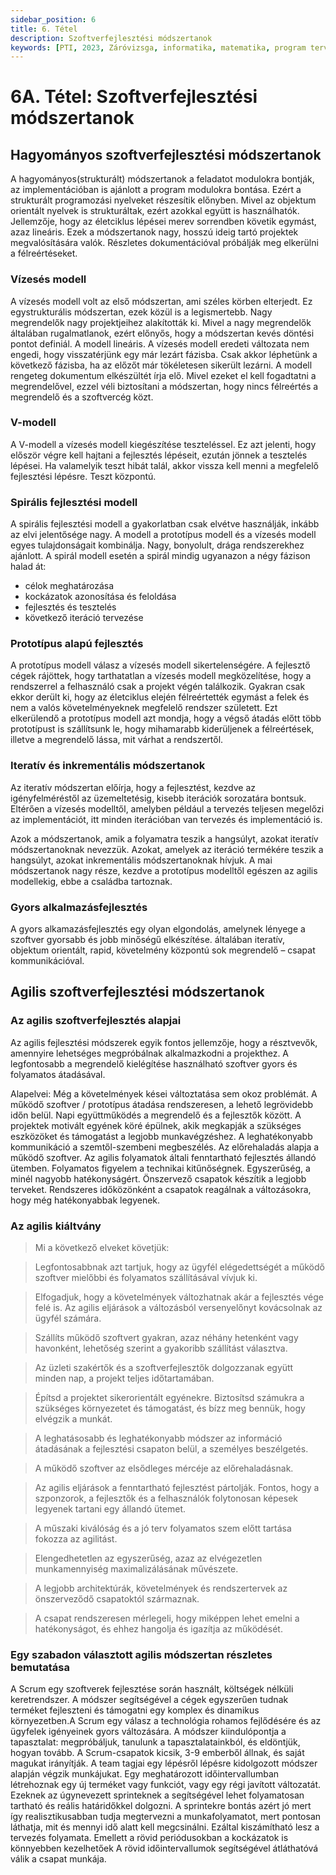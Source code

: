 ```yaml
---
sidebar_position: 6
title: 6. Tétel
description: Szoftverfejlesztési módszertanok
keywords: [PTI, 2023, Záróvizsga, informatika, matematika, program tervező informatikus, jegyzet]
---
```


# 6A. Tétel: Szoftverfejlesztési módszertanok

## Hagyományos szoftverfejlesztési módszertanok

A hagyományos(strukturált) módszertanok a feladatot modulokra bontják, az implementációban is ajánlott a program modulokra bontása. Ezért a strukturált programozási nyelveket részesítik előnyben. Mivel az objektum orientált nyelvek is strukturáltak, ezért azokkal együtt is használhatók. Jellemzője, hogy az életciklus lépései merev sorrendben követik egymást, azaz lineáris. Ezek a módszertanok nagy, hosszú ideig tartó projektek megvalósítására valók. Részletes dokumentációval próbálják meg elkerülni a félreértéseket.

### Vízesés modell

A vízesés modell volt az első módszertan, ami széles körben elterjedt. Ez egystrukturális módszertan, ezek közül is a legismertebb. Nagy megrendelők nagy projektjeihez alakították ki. Mivel a nagy megrendelők általában rugalmatlanok, ezért előnyős, hogy a módszertan kevés döntési pontot definiál. A modell lineáris. A vízesés modell eredeti változata nem engedi, hogy visszatérjünk egy már lezárt fázisba. Csak akkor léphetünk a következő fázisba, ha az előzőt már tökéletesen sikerült lezárni. A modell rengeteg dokumentum elkészültét írja elő. Mivel ezeket el kell fogadtatni a megrendelővel, ezzel véli biztosítani a módszertan, hogy nincs félreértés a megrendelő és a szoftvercég közt.

### V-modell

A V-modell a vízesés modell kiegészítése teszteléssel. Ez azt jelenti, hogy először végre kell hajtani a fejlesztés lépéseit, ezután jönnek a tesztelés lépései. Ha valamelyik teszt hibát talál, akkor vissza kell menni a megfelelő fejlesztési lépésre. Teszt központú.

### Spirális fejlesztési modell

A spirális fejlesztési modell a gyakorlatban csak elvétve használják, inkább az elvi jelentősége nagy. A modell a prototípus modell és a vízesés modell egyes tulajdonságait kombinálja. Nagy, bonyolult, drága rendszerekhez ajánlott. A spirál modell esetén a spirál mindig ugyanazon a négy fázison halad át:

- célok meghatározása
- kockázatok azonosítása és feloldása
- fejlesztés és tesztelés
- következő iteráció tervezése

### Prototípus alapú fejlesztés

A prototípus modell válasz a vízesés modell sikertelenségére. A fejlesztő cégek rájöttek, hogy tarthatatlan a vízesés modell megközelítése, hogy a rendszerrel a felhasználó csak a projekt végén találkozik. Gyakran csak ekkor derült ki, hogy az életciklus elején félreértették egymást a felek és nem a valós követelményeknek megfelelő rendszer született. Ezt elkerülendő a prototípus modell azt mondja, hogy a végső átadás előtt több prototípust is szállítsunk le, hogy mihamarabb kiderüljenek a félreértések, illetve a megrendelő lássa, mit várhat a rendszertől.

### Iteratív és inkrementális módszertanok

Az iteratív módszertan előírja, hogy a fejlesztést, kezdve az igényfelméréstől az üzemeltetésig, kisebb iterációk sorozatára bontsuk. Eltérően a vízesés modelltől, amelyben például a tervezés teljesen megelőzi az implementációt, itt minden iterációban van tervezés és implementáció is.

Azok a módszertanok, amik a folyamatra teszik a hangsúlyt, azokat iteratív módszertanoknak nevezzük. Azokat, amelyek az iteráció termékére teszik a hangsúlyt, azokat inkrementális módszertanoknak hívjuk. A mai módszertanok nagy része, kezdve a prototípus modelltől egészen az agilis modellekig, ebbe a családba tartoznak.

### Gyors alkalmazásfejlesztés

A gyors alkamazásfejlesztés egy olyan elgondolás, amelynek lényege a szoftver gyorsabb és jobb minőségű elkészítése. általában iteratív, objektum orientált, rapid, követelmény központú sok megrendelő – csapat kommunikációval.

## Agilis szoftverfejlesztési módszertanok

### Az agilis szoftverfejlesztés alapjai

Az agilis fejlesztési módszerek egyik fontos jellemzője, hogy a résztvevők, amennyire lehetséges megpróbálnak alkalmazkodni a projekthez. A legfontosabb a megrendelő kielégítése használható szoftver gyors és folyamatos átadásával.

Alapelvei: Még a követelmények kései változtatása sem okoz problémát. A működő szoftver / prototípus átadása rendszeresen, a lehető legrövidebb időn belül. Napi együttműködés a megrendelő és a fejlesztők között. A projektek motivált egyének köré épülnek, akik megkapják a szükséges eszközöket és támogatást a legjobb munkavégzéshez. A leghatékonyabb kommunikáció a szemtől-szembeni megbeszélés. Az előrehaladás alapja a működő szoftver. Az agilis folyamatok általi fenntartható fejlesztés állandó ütemben. Folyamatos figyelem a technikai kitűnőségnek. Egyszerűség, a minél nagyobb hatékonyságért. Önszervező csapatok készítik a legjobb terveket. Rendszeres időközönként a csapatok reagálnak a változásokra, hogy még hatékonyabbak legyenek.

### Az agilis kiáltvány

> Mi a következő elveket követjük:

> Legfontosabbnak azt tartjuk, hogy az ügyfél elégedettségét a működő szoftver mielőbbi és folyamatos szállításával vívjuk ki.

> Elfogadjuk, hogy a követelmények változhatnak akár a fejlesztés vége felé is. Az agilis eljárások a változásból versenyelőnyt kovácsolnak az ügyfél számára.

> Szállíts működő szoftvert gyakran, azaz néhány hetenként vagy havonként, lehetőség szerint a gyakoribb szállítást választva.

> Az üzleti szakértők és a szoftverfejlesztők dolgozzanak együtt minden nap, a projekt teljes időtartamában.

> Építsd a projektet sikerorientált egyénekre. Biztosítsd számukra a szükséges környezetet és támogatást, és bízz meg bennük, hogy elvégzik a munkát.

> A leghatásosabb és leghatékonyabb módszer az információ átadásának a fejlesztési csapaton belül, a személyes beszélgetés.

> A működő szoftver az elsődleges mércéje az előrehaladásnak.

> Az agilis eljárások a fenntartható fejlesztést pártolják. Fontos, hogy a szponzorok, a fejlesztők és a felhasználók folytonosan képesek legyenek tartani egy állandó ütemet.

> A műszaki kiválóság és a jó terv folyamatos szem előtt tartása fokozza az agilitást.

> Elengedhetetlen az egyszerűség, azaz az elvégezetlen munkamennyiség maximalizálásának művészete.

> A legjobb architektúrák, követelmények és rendszertervek az önszerveződő csapatoktól származnak.

> A csapat rendszeresen mérlegeli, hogy miképpen lehet emelni a hatékonyságot, és ehhez hangolja és igazítja az működését.

### Egy szabadon választott agilis módszertan részletes bemutatása

A Scrum egy szoftverek fejlesztése során használt, költségek nélküli keretrendszer. A módszer segítségével a cégek egyszerűen tudnak terméket fejleszteni és támogatni egy komplex és dinamikus környezetben.A Scrum egy válasz a technológia rohamos fejlődésére és az ügyfelek igényeinek gyors változására. A módszer kiindulópontja a tapasztalat: megpróbáljuk, tanulunk a tapasztalatainkból, és eldöntjük, hogyan tovább. A Scrum-csapatok kicsik, 3-9 emberből állnak, és saját magukat irányítják. A team tagjai egy lépésről lépésre kidolgozott módszer alapján végzik munkájukat. Egy meghatározott időintervallumban létrehoznak egy új terméket vagy funkciót, vagy egy régi javított változatát. Ezeknek az úgynevezett sprinteknek a segítségével lehet folyamatosan tartható és reális határidőkkel dolgozni. A sprintekre bontás azért jó mert így realisztikusabban tudja megtervezni a munkafolyamatot, mert pontosan láthatja, mit és mennyi idő alatt kell megcsinálni. Ezáltal kiszámítható lesz a tervezés folyamata. Emellett a rövid periódusokban a kockázatok is könnyebben kezelhetőek A rövid időintervallumok segítségével átláthatóvá válik a csapat munkája.
